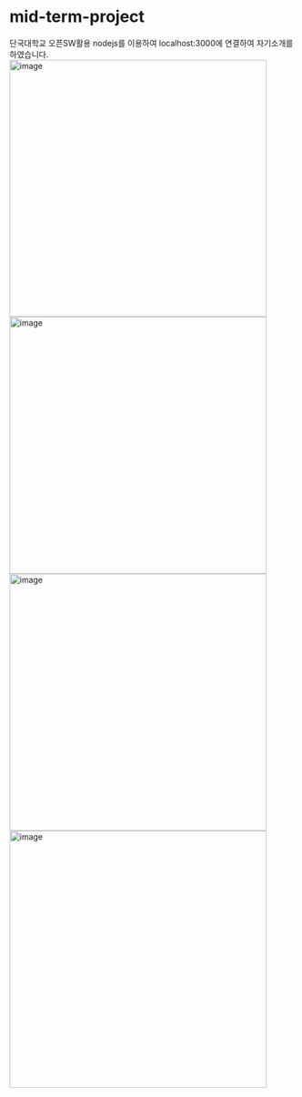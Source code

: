 # mid-term-project
단국대학교 오픈SW활용 
nodejs를 이용하여 localhost:3000에 연결하여 자기소개를 하였습니다.
<img width="452" alt="image" src="https://user-images.githubusercontent.com/77479647/167251856-6faff3a1-79c1-47b7-a7b5-f94e4474d25a.png">
<img width="452" alt="image" src="https://user-images.githubusercontent.com/77479647/167251861-c1baaaec-3493-4467-a829-20a424a650c9.png">
<img width="452" alt="image" src="https://user-images.githubusercontent.com/77479647/167251866-d0e6119c-6c54-4f99-a706-a92ee70cdef5.png">
<img width="452" alt="image" src="https://user-images.githubusercontent.com/77479647/167294221-209b3a6f-9cf5-4ed8-a266-5e1867952e4c.png">

